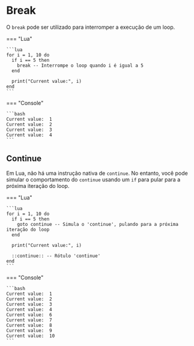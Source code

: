 # Break

O `break` pode ser utilizado para interromper a execução de um loop.

=== "Lua"

    ```lua
    for i = 1, 10 do
      if i == 5 then
        break -- Interrompe o loop quando i é igual a 5
      end

      print("Current value:", i)
    end
    ```

=== "Console"

    ```bash
    Current value:  1
    Current value:  2
    Current value:  3
    Current value:  4
    ```

## Continue

Em Lua, não há uma instrução nativa de `continue`. No entanto, você pode
simular o comportamento do `continue` usando um `if` para pular para a próxima
iteração do loop.

=== "Lua"

    ```lua
    for i = 1, 10 do
      if i == 5 then
        goto continue -- Simula o 'continue', pulando para a próxima iteração do loop
      end

      print("Current value:", i)

      ::continue:: -- Rótulo 'continue'
    end
    ```

=== "Console"

    ```bash
    Current value:  1
    Current value:  2
    Current value:  3
    Current value:  4
    Current value:  6
    Current value:  7
    Current value:  8
    Current value:  9
    Current value:  10
    ```

